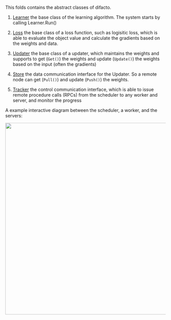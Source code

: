 This folds contains the abstract classes of difacto.

1. [Learner](learner.h) the base class of the learning algorithm. The system
   starts by calling Learner.Run()

2. [Loss](loss.h) the base class of a loss function, such as logisitic loss,
   which is able to evaluate the object value and calculate the gradients based
   on the weights and data.

3. [Updater](updater.h) the base class of a updater, which maintains the
   weights and supports to get (`Get()`) the weights and update (`Update()`) the
   weights based on the input (often the gradients)

4. [Store](store.h) the data communication interface for the Updater. So a remote
   node can get (`Pull()`) and update (`Push()`) the weights.

5. [Tracker](tracker.h) the control communication interface, which is able to
   issue remote procedure calls (RPCs) from the scheduler to any worker and
   server, and monitor the progress

A example interactive diagram between the scheduler, a worker, and the servers:

 <img src=https://raw.githubusercontent.com/dmlc/web-data/master/difacto/class_arch.png width=600/>
